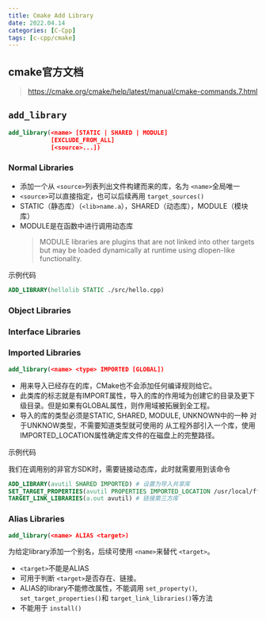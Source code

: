 ```yaml
---
title: Cmake Add Library
date: 2022.04.14
categories: [C-Cpp]
tags: [c-cpp/cmake]
---
```


## cmake官方文档

> https://cmake.org/cmake/help/latest/manual/cmake-commands.7.html

## `add_library`

```cmake
add_library(<name> [STATIC | SHARED | MODULE]
            [EXCLUDE_FROM_ALL]
            [<source>...])
```

### Normal Libraries

- 添加一个从 `<source>`列表列出文件构建而来的库，名为 `<name>`全局唯一
- `<source>`可以直接指定，也可以后续再用 `target_sources()`
- STATIC（静态库）（`<lib>name.a`），SHARED（动态库），MODULE（模块库）
- MODULE是在函数中进行调用动态库
  > MODULE libraries are plugins that are not linked into other targets but may be loaded dynamically at runtime using dlopen-like functionality.
  >

示例代码

```cmake
ADD_LIBRARY(hellolib STATIC ./src/hello.cpp)
```

### Object Libraries

### Interface Libraries

### Imported Libraries

```cmake
add_library(<name> <type> IMPORTED [GLOBAL])
```

- 用来导入已经存在的库，CMake也不会添加任何编译规则给它。
- 此类库的标志就是有IMPORT属性，导入的库的作用域为创建它的目录及更下级目录。但是如果有GLOBAL属性，则作用域被拓展到全工程。
- 导入的库的类型必须是STATIC, SHARED, MODULE, UNKNOWN中的一种
  对于UNKNOW类型，不需要知道类型就可使用的
  从工程外部引入一个库，使用IMPORTED_LOCATION属性确定库文件的在磁盘上的完整路径。

示例代码

我们在调用别的非官方SDK时，需要链接动态库，此时就需要用到该命令

```cmake
ADD_LIBRARY(avutil SHARED IMPORTED) # 设置为导入共享库
SET_TARGET_PROPERTIES(avutil PROPERTIES IMPORTED_LOCATION /usr/local/ffmpeg/lib) # 第三方库的路径
TARGET_LINK_LIBRARIES(a.out avutil) # 链接第三方库
```

### Alias Libraries

```cmake
add_library(<name> ALIAS <target>)
```

为给定library添加一个别名，后续可使用 `<name>`来替代 `<target>`。

- `<target>`不能是ALIAS
- 可用于判断 `<target>`是否存在、链接。
- ALIAS的library不能修改属性，不能调用 `set_property()`, `set_target_properties()`和 `target_link_libraries()`等方法
- 不能用于 `install()`
